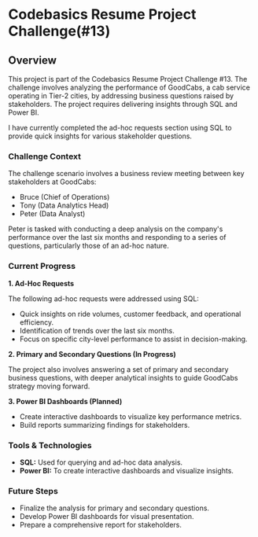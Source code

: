 # Codebasics Resume Project Challenge(#13)

## Overview
This project is part of the Codebasics Resume Project Challenge #13. The challenge involves analyzing the performance of GoodCabs, a cab service operating in Tier-2 cities, by addressing business questions raised by stakeholders. The project requires delivering insights through SQL and Power BI.

I have currently completed the ad-hoc requests section using SQL to provide quick insights for various stakeholder questions.

### Challenge Context
The challenge scenario involves a business review meeting between key stakeholders at GoodCabs:

- Bruce (Chief of Operations)
- Tony (Data Analytics Head)
- Peter (Data Analyst)

Peter is tasked with conducting a deep analysis on the company's performance over the last six months and responding to a series of questions, particularly those of an ad-hoc nature.

### Current Progress
**1. Ad-Hoc Requests**

The following ad-hoc requests were addressed using SQL:
- Quick insights on ride volumes, customer feedback, and operational efficiency.
- Identification of trends over the last six months.
- Focus on specific city-level performance to assist in decision-making.

**2. Primary and Secondary Questions (In Progress)**

The project also involves answering a set of primary and secondary business questions, with deeper analytical insights to guide GoodCabs strategy moving forward.

**3. Power BI Dashboards (Planned)**
- Create interactive dashboards to visualize key performance metrics.
- Build reports summarizing findings for stakeholders.

### Tools & Technologies
- **SQL:** Used for querying and ad-hoc data analysis.
- **Power BI:** To create interactive dashboards and visualize insights.

### Future Steps
- Finalize the analysis for primary and secondary questions.
- Develop Power BI dashboards for visual presentation.
- Prepare a comprehensive report for stakeholders.
